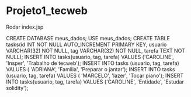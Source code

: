 # Projeto1_tecweb

Rodar index.jsp

CREATE DATABASE meus_dados;
USE meus_dados;
CREATE TABLE tasks(id INT NOT NULL AUTO_INCREMENT PRIMARY KEY,
usuario VARCHAR(32) NOT NULL,
tag VARCHAR(32) NOT NULL,
tarefa TEXT NOT NULL);
INSERT INTO tasks(usuario, tag, tarefa) VALUES ('CAROLINE', 'Insper', 'Trabalho de tecweb');
INSERT INTO tasks (usuario, tag, tarefa) VALUES ( 'ADRIANA', 'Familia', 'Preparar o jantar');
INSERT INTO tasks (usuario, tag, tarefa) VALUES ( 'MARCELO', 'lazer', 'Tocar piano');
INSERT INTO tasks(usuario, tag, tarefa) VALUES ('CAROLINE', 'Entidade', 'Estudar solidity');

